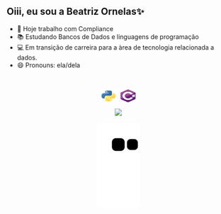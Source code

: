 ## Oiii, eu sou a Beatriz Ornelas✨


- 🔭 Hoje trabalho com Compliance
- 📚 Estudando Bancos de Dados e linguagens de programação
- 💻 Em transição de carreira para a àrea de tecnologia relacionada a dados.
- 😄 Pronouns: ela/dela

 ##

<div align="center">
 
<div style="display: inline_block"><br>
  <img align="center" alt="Rafa-Python" height="30" width="40" src="https://raw.githubusercontent.com/devicons/devicon/master/icons/python/python-original.svg">
  <img align="center" alt="Rafa-Csharp" height="30" width="40" src="https://raw.githubusercontent.com/devicons/devicon/master/icons/csharp/csharp-original.svg">
  
</div>
  
 
 
<div> 

  <a href="https://www.linkedin.com/in/beatriz-o-b9275a182/" target="_blank"><img src="https://img.shields.io/badge/-LinkedIn-%230077B5?style=for-the-badge&logo=linkedin&logoColor=white" target="_blank"></a> 
  
  
  ![Snake animation](https://github.com/beatrizornelas/beatrizornelas/blob/output/github-contribution-grid-snake.svg)
 
</div>
